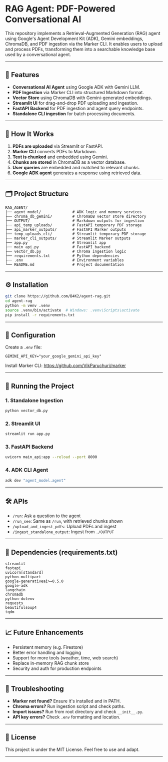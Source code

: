 # RAG Agent: PDF-Powered Conversational AI

This repository implements a Retrieval-Augmented Generation (RAG) agent using Google's Agent Development Kit (ADK), Gemini embeddings, ChromaDB, and PDF ingestion via the Marker CLI. It enables users to upload and process PDFs, transforming them into a searchable knowledge base used by a conversational agent.

---

## 🚀 Features

- **Conversational AI Agent** using Google ADK with Gemini LLM.
- **PDF Ingestion** via Marker CLI into structured Markdown format.
- **Vector Store** using ChromaDB with Gemini-generated embeddings.
- **Streamlit UI** for drag-and-drop PDF uploading and ingestion.
- **FastAPI Backend** for PDF ingestion and agent query endpoints.
- **Standalone CLI ingestion** for batch processing documents.

---

## 🧠 How It Works

1. **PDFs are uploaded** via Streamlit or FastAPI.
2. **Marker CLI** converts PDFs to Markdown.
3. **Text is chunked** and embedded using Gemini.
4. **Chunks are stored** in ChromaDB as a vector database.
5. **User queries** are embedded and matched to relevant chunks.
6. **Google ADK agent** generates a response using retrieved data.

---

## 🗂️ Project Structure

```
RAG_AGENT/
├── agent_model/              # ADK logic and memory services
├── chroma_db_gemini/         # ChromaDB vector store directory
├── OUTPUT/                   # Markdown outputs for ingestion
├── api_temp_uploads/         # FastAPI temporary PDF storage
├── api_marker_outputs/       # FastAPI Marker outputs
├── temp_uploads_cli/         # Streamlit temporary PDF storage
├── marker_cli_outputs/       # Streamlit Marker outputs
├── app.py                    # Streamlit app
├── main_api.py               # FastAPI backend
├── vector_db.py              # Chroma ingestion logic
├── requirements.txt          # Python dependencies
├── .env                      # Environment variables
└── README.md                 # Project documentation
```

---

## ⚙️ Installation

```bash
git clone https://github.com/B4K2/agent-rag.git
cd agent-rag
python -m venv .venv
source .venv/bin/activate  # Windows: .venv\Scripts\activate
pip install -r requirements.txt
```

---

## 🔧 Configuration

Create a `.env` file:

```env
GEMINI_API_KEY="your_google_gemini_api_key"
```

Install Marker CLI: https://github.com/VikParuchuri/marker

---

## 🧪 Running the Project

### 1. Standalone Ingestion

```bash
python vector_db.py
```

### 2. Streamlit UI

```bash
streamlit run app.py
```

### 3. FastAPI Backend

```bash
uvicorn main_api:app --reload --port 8000
```

### 4. ADK CLI Agent

```bash
adk dev "agent_model.agent"
```

---

## 🛠️ APIs

- `/run`: Ask a question to the agent
- `/run_see`: Same as `/run`, with retrieved chunks shown
- `/upload_and_ingest_pdfs`: Upload PDFs and ingest
- `/ingest_standalone_output`: Ingest from `./OUTPUT`

---

## 📌 Dependencies (requirements.txt)

```
streamlit
fastapi
uvicorn[standard]
python-multipart
google-generativeai>=0.5.0
google-adk
langchain
chromadb
python-dotenv
requests
beautifulsoup4
tqdm
```

---

## 📈 Future Enhancements

- Persistent memory (e.g. Firestore)
- Better error handling and logging
- Support for more tools (weather, time, web search)
- Replace in-memory RAG chunk store
- Security and auth for production endpoints

---

## 🧰 Troubleshooting

- **Marker not found?** Ensure it's installed and in PATH.
- **Chroma errors?** Run ingestion script and check paths.
- **Import issues?** Run from root directory and check `__init__.py`.
- **API key errors?** Check `.env` formatting and location.

---

## 📄 License

This project is under the MIT License. Feel free to use and adapt.

---
